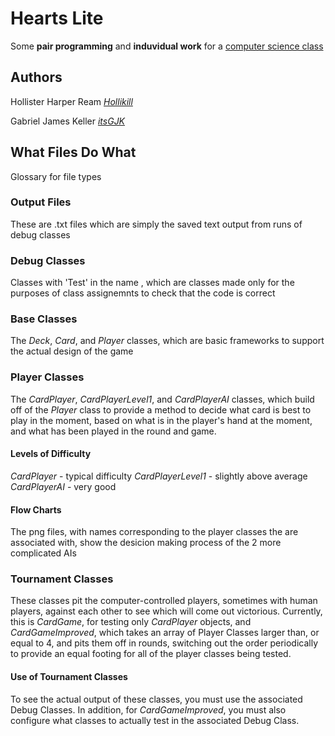 # Hearts Lite

Some **pair programming** and **induvidual work** for a [computer science class](https://lasacs.com/)

## Authors

Hollister Harper Ream [*Hollikill*](https://github.com/Hollikill)

Gabriel James Keller [*itsGJK*](https://github.com/ItsGJK)

## What Files Do What

Glossary for file types

### Output Files

These are .txt files which are simply the saved text output from runs of debug classes

### Debug Classes

Classes with 'Test' in the name , which are classes made only for the purposes of class assignemnts to check that the code is correct

### Base Classes

The *Deck*, *Card*, and *Player* classes, which are basic frameworks to support the actual design of the game

### Player Classes

The *CardPlayer*, *CardPlayerLevel1*, and *CardPlayerAI* classes, which build off of the *Player* class to provide a method to decide what card is best to play in the moment, based on what is in the player's hand at the moment, and what has been played in the round and game.

#### Levels of Difficulty

*CardPlayer* - typical difficulty
*CardPlayerLevel1* - slightly above average
*CardPlayerAI* - very good

#### Flow Charts

The png files, with names corresponding to the player classes the are associated with, show the desicion making process of the 2 more complicated AIs

### Tournament Classes

These classes pit the computer-controlled players, sometimes with human players, against each other to see which will come out victorious. Currently, this is *CardGame*, for testing only *CardPlayer* objects, and *CardGameImproved*, which takes an array of Player Classes larger than, or equal to 4, and pits them off in rounds, switching out the order periodically to provide an equal footing for all of the player classes being tested.

#### Use of Tournament Classes

To see the actual output of these classes, you must use the associated Debug Classes. In addition, for *CardGameImproved*, you must also configure what classes to actually test in the associated Debug Class.
